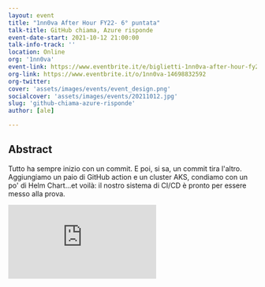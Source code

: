 ```yaml
---
layout: event
title: "1nn0va After Hour FY22- 6° puntata"
talk-title: GitHub chiama, Azure risponde
event-date-start: 2021-10-12 21:00:00
talk-info-track: ''
location: Online
org: '1nn0va'
event-link: https://www.eventbrite.it/e/biglietti-1nn0va-after-hour-fy22-6-puntata-186178734607
org-link: https://www.eventbrite.it/o/1nn0va-14698832592
org-twitter:
cover: 'assets/images/events/event_design.png'
socialcover: 'assets/images/events/20211012.jpg'
slug: 'github-chiama-azure-risponde'
author: [ale]

---
```

## Abstract
Tutto ha sempre inizio con un commit. E poi, si sa, un commit tira l'altro. Aggiungiamo un paio di GitHub action e un cluster AKS, condiamo con un po' di Helm Chart...et voilà: il nostro sistema di CI/CD è pronto per essere messo alla prova.

<div class="video">
<div class="responsive-iframe-container-16">
<iframe class="responsive-iframe" src="https://www.youtube.com/embed/ErcyLcqhbo0" frameborder="0" allow="accelerometer; autoplay; clipboard-write; encrypted-media; gyroscope; picture-in-picture" allowfullscreen></iframe>
</div>
</div>